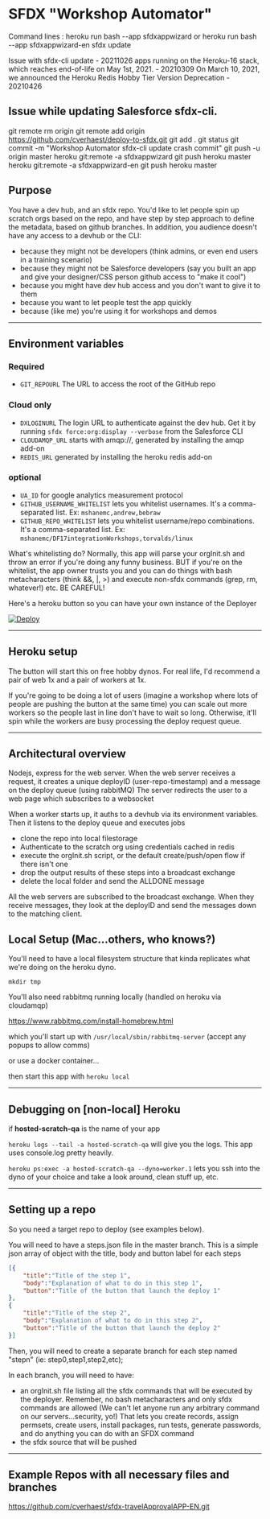 # SFDX "Workshop Automator"

Command lines : 
heroku run bash --app sfdxappwizard or heroku run bash --app sfdxappwizard-en
sfdx update

Issue with sfdx-cli update - 20211026
apps running on the Heroku-16 stack, which reaches end-of-life on May 1st, 2021. - 20210309
On March 10, 2021, we announced the Heroku Redis Hobby Tier Version Deprecation - 20210426

## Issue while updating Salesforce sfdx-cli.
git remote rm origin
git remote add origin https://github.com/cverhaest/deploy-to-sfdx.git
git add .
git status
git commit -m "Workshop Automator sfdx-cli update crash commit"
git push -u origin master
heroku git:remote -a sfdxappwizard
git push heroku master
heroku git:remote -a sfdxappwizard-en
git push heroku master

## Purpose

You have a dev hub, and an sfdx repo.  You'd like to let people spin up scratch orgs based on the repo, and have step by step approach to define the metadata, based on github  branches. In addition, you audience doesn't have any access to a devhub or the CLI:
* because they might not be developers (think admins, or even end users in a training scenario)
* because they might not be Salesforce developers (say you built an app and give your designer/CSS person github access to "make it cool")
* because you might have dev hub access and you don't want to give it to them
* because you want to let people test the app quickly
* because (like me) you're using it for workshops and demos
---

## Environment variables

### Required
* `GIT_REPOURL` The URL to access the root of the GitHub repo

### Cloud only
* `DXLOGINURL` The login URL to authenticate against the dev hub. Get it by running `sfdx force:org:display --verbose` from the Salesforce CLI
* `CLOUDAMQP_URL` starts with amqp://, generated by installing the amqp add-on
* `REDIS_URL` generated by installing the heroku redis add-on

### optional
* `UA_ID` for google analytics measurement protocol
* `GITHUB_USERNAME_WHITELIST` lets you whitelist usernames.  It's a comma-separated list.  Ex: `mshanemc,andrew,bebraw`
* `GITHUB_REPO_WHITELIST` lets you whitelist username/repo combinations.  It's a comma-separated list. Ex: `mshanemc/DF17integrationWorkshops,torvalds/linux`

What's whitelisting do?  Normally, this app will parse your orgInit.sh and throw an error if you're doing any funny business.  BUT if you're on the whitelist, the app owner trusts you and you can do things with bash metacharacters (think &&, |, >) and execute non-sfdx commands  (grep, rm, whatever!) etc.  BE CAREFUL!

Here's a heroku button so you can have your own instance of the Deployer

[![Deploy](https://www.herokucdn.com/deploy/button.svg)](https://heroku.com/deploy?template=https%3A%2F%2Fgithub.com%2Fcverhaest%2Fdeploy-to-sfdx)

---
## Heroku setup

The button will start this on free hobby dynos.  For real life, I'd recommend a pair of web 1x and a pair of workers at 1x.

If you're going to be doing a lot of users (imagine a workshop where lots of people are pushing the button at the same time) you can scale out more workers so the people last in line don't have to wait so long.  Otherwise, it'll spin while the workers are busy processing the deploy request queue.

---

## Architectural overview

Nodejs, express for the web server.
When the web server receives a request, it creates a unique deployID (user-repo-timestamp) and a message on the deploy queue (using rabbitMQ)
The server redirects the user to a web page which subscribes to a websocket

When a worker starts up, it auths to a devhub via its environment variables.
Then it listens to the deploy queue and executes jobs
* clone the repo into local filestorage
* Authenticate to the scratch org using credentials cached in redis
* execute the orgInit.sh script, or the default create/push/open flow if there isn't one
* drop the output results of these steps into a broadcast exchange
* delete the local folder and send the ALLDONE message

All the web servers are subscribed to the broadcast exchange.  When they receive messages, they look at the deployID and send the messages down to the matching client.

## Local Setup (Mac...others, who knows?)

You'll need to have a local filesystem structure that kinda replicates what we're doing on the heroku dyno.
```
mkdir tmp
```

You'll also need rabbitmq running locally (handled on heroku via cloudamqp)

https://www.rabbitmq.com/install-homebrew.html  

which you'll start up with
`/usr/local/sbin/rabbitmq-server` (accept any popups to allow comms)

or use a docker container...

then start this app with
`heroku local`

---
## Debugging on [non-local] Heroku
if **hosted-scratch-qa** is the name of your app

`heroku logs --tail -a hosted-scratch-qa` will give you the logs.  This app uses console.log pretty heavily.

`heroku ps:exec -a hosted-scratch-qa --dyno=worker.1` lets you ssh into the dyno of your choice and take a look around, clean stuff up, etc.

---
## Setting up a repo

So you need a target repo to deploy (see examples below).  

You will need to have a steps.json file in the master branch.
This is a simple json array of object with the title, body and button label for each steps

```json
[{
    "title":"Title of the step 1",
    "body":"Explanation of what to do in this step 1",
    "button":"Title of the button that launch the deploy 1"
},
{
    "title":"Title of the step 2",
    "body":"Explanation of what to do in this step 2",
    "button":"Title of the button that launch the deploy 2"
}]
``` 

Then, you will need to create a separate branch for each step named "stepn" (ie: step0,step1,step2,etc);

In each branch, you will need to have:
* an orgInit.sh file listing all the sfdx commands that will be executed by the deployer. Remember, no bash metacharacters and only sfdx commands are allowed (We can't let anyone run any arbitrary command on our servers...security, yo!) That lets you create records, assign permsets, create users, install packages, run tests, generate passwords, and do anything you can do with an SFDX command
* the sfdx source that will be pushed 

---
## Example Repos with all necessary files and branches

https://github.com/cverhaest/sfdx-travelApprovalAPP-EN.git
